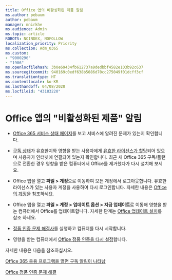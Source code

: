 ```yaml
---
title: Office 앱의 비활성화된 제품 알림
ms.author: pebaum
author: pebaum
manager: mnirkhe
ms.audience: Admin
ms.topic: article
ROBOTS: NOINDEX, NOFOLLOW
localization_priority: Priority
ms.collection: Adm_O365
ms.custom:
- "9000296"
- "1906"
ms.openlocfilehash: 3b0e69434fb612737a9dedbbf4582e103b92c637
ms.sourcegitcommit: 940169c0edf638b5086d70cc275049f01dcff3cf
ms.translationtype: HT
ms.contentlocale: ko-KR
ms.lasthandoff: 04/08/2020
ms.locfileid: "43183220"
---
```

# <a name="product-deactivated-notice-in-office-apps"></a>Office 앱의 "비활성화된 제품" 알림

- [Office 365 서비스 상태 페이지](https://docs.microsoft.com/office365/enterprise/view-service-health)를 보고 서비스에 알려진 문제가 있는지 확인합니다.

- [구독 상태](https://support.office.com/article/unlicensed-product-and-activation-errors-in-office-0d23d3c0-c19c-4b2f-9845-5344fedc4380#bkmk_checksubscription)가 유효한지와 영향을 받는 사용자에게 [유효한 라이선스가 할당](https://support.office.com/article/997596B5-4173-4627-B915-36ABAC6786DC?wt.mc_id=Alchemy_ClientDIA)되어 있으며 사용자가 인터넷에 연결되어 있는지 확인합니다. 최근 새 Office 365 구독/플랜으로 전환한 경우 영향을 받은 컴퓨터에서 Office를 제거했다가 다시 설치해 보세요.

- Office 앱을 열고 **파일 > 계정**으로 이동하여 모든 계정에서 로그아웃합니다. 유효한 라이선스가 있는 사용자 계정을 사용하여 다시 로그인합니다. 자세한 내용은 [Office의 계정](https://support.office.com/article/accounts-in-office-628ea040-f265-49de-b986-be09c3ebf8a9?ui=en-US&rs=en-GB&ad=GB)을 참조하세요.

- Office 앱을 열고 **파일 > 계정 > 업데이트 옵션 > 지금 업데이트**로 이동해 영향을 받는 컴퓨터에서 Office를 업데이트합니다. 자세한 단계는 [Office 업데이트 설치](https://support.office.com/article/install-office-updates-2ab296f3-7f03-43a2-8e50-46de917611c5)를 참조 하세요.

- [정품 인증 문제 해결사](https://aka.ms/SARA-OfficeActivation-Alchemy)를 실행하고 컴퓨터를 다시 시작합니다.

- 영향을 받는 컴퓨터에서 [Office 정품 인증을 다시 설정](https://techcommunity.microsoft.com/t5/Office-365-ProPlus/Reset-Office-365-ProPlus-activation-state/td-p/331632)합니다.

자세한 내용은 다음을 참조하십시오. 

[Office 365 응용 프로그램을 열면 구독 알림이 나타남](https://support.office.com/article/a-subscription-notice-appears-when-i-open-an-office-365-application-4cabe32c-f594-4c0e-9191-3d3ade10cceb)

[Office 정품 인증 문제 해결](https://support.office.com/article/unlicensed-product-and-activation-errors-in-office-0d23d3c0-c19c-4b2f-9845-5344fedc4380)
